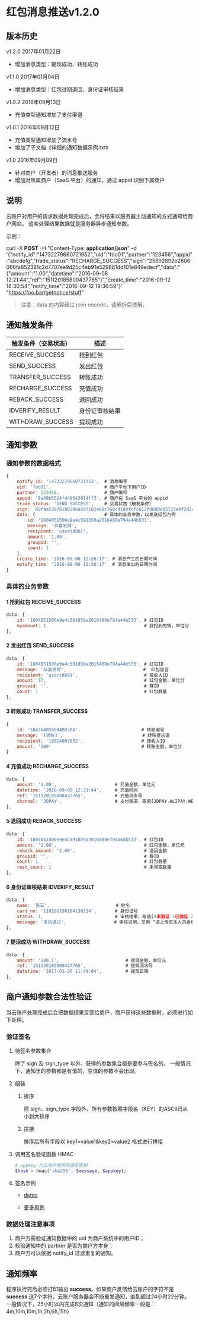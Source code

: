 # 红包消息推送v1.2.0

## 版本历史

v1.2.0 2017年01月22日

* 增加消息类型：提现成功、转账成功
 
v1.1.0 2017年01月04日

* 增加消息类型：红包过期退回、身份证审核结果

v1.0.2 2016年09月13日

* 充值类型通知增加了支付渠道

v1.0.1 2016年09月12日

* 充值类型通知增加了流水号
* 增加了子文档《详细的通知数据示例.txt》

v1.0 2016年09月09日

* 针对商户（开发者）的消息推送服务
* 增加对所属商户（SaaS 平台）的通知，通过 appid 识别下属商户

## 说明

云账户对用户的请求数据处理完成后，会将结果以服务器主动通知的方式通知给商户网站。
这些处理结果数据就是服务器异步通知参数。

示例：

curl -X __POST__ -H "Content-Type: __application/json__" -d '{"notify_id":"14732279660721952","uid":"foo01","partner":"123456","appid":"abcdefg","trade_status":"RECHARGE_SUCCESS","sign":"25892892e2806066fa852381c2d7707ee9d25c4eb91e529881dd101e849edecf","data":"{\"amount\":\"1.00\",\"datetime\":\"2016-09-08 12:21:44\",\"ref\":\"151120185800437765\"}","create_time":"2016-09-12 18:30:54","notify_time":"2016-09-12 19:36:59"}' "https://foo.bar/getnotice/stuff"

> 注意：data 的内容经过 json encode，请解析后使用。


## 通知触发条件

|触发条件（交易状态）|描述|
|-----------------|------------|
|RECEIVE_SUCCESS  |抢到红包     |
|SEND_SUCCESS     |发出红包     |
|TRANSFER_SUCCESS |转账成功     |
|RECHARGE_SUCCESS |充值成功     |
|REBACK_SUCCESS   |退回成功     |
|IDVERIFY_RESULT  |身份证审核结果|
|WITHDRAW_SUCCESS |提现成功     |

## 通知参数

### 通知参数的数据格式

```js
{
    notify_id: '14732279660721953',  # 消息编号
    uid: 'foo01',                    # 商户平台下用户ID
    partner: 123456,                 # 商户编号
    appid: '8a48b5514fd49643014ff3', # 商户在 SaaS 平台的 appid
    trade_status: 'SEND_SUCCESS',    # 交易状态（触发条件）
    sign: '86faa539781bb20ba5d7182e00c760cd1dbfcfc612fd800e05727e0f2d2c875c',
    data: {                          # 具体的业务参数，以发送红包为例
        id: '1604051506e9e4c591859a2016488e794a44b533',
        message: '恭喜发财',                            
        recipient: 'userid001',                        
        amount: '1.00',                                
        groupid: '',                                   
        count: 1                                       
    },
    create_time: '2016-09-06 12:26:17', # 消息产生的日期时间
    notify_time: '2016-09-06 15:26:17'  # 消息发出的日期时间
}
```
### 具体的业务参数

#### 1 抢到红包 RECEIVE_SUCCESS

```js
data: {
    id: '1604051506e9e4c591859a2016488e794a44b533', # 红包ID
    myamount: 1                                     # 我抢到的钱，单位分
},
```

#### 2 发出红包 SEND_SUCCESS

```js
data: {
    id: '1604051506e9e4c591859a2016488e794a44b533', # 红包ID
    message: '恭喜发财',                             #  红包留言
    recipient: 'userid001',                         # 接收人ID
    amount: 17,                                     # 红包金额，单位分
    groupid: '',                                    # 群ID
    count: 1                                        # 红包数量
},
```

#### 3 转账成功 TRANSFER_SUCCESS

```js
{
    id: '50436485609488384',                       # 转账编号
    message: '[转账]',                              # 转账提示语
    recipient: '18614067032',                      # 接收人ID
    amount: '100'                                  # 转账金额，单位分
}
```

#### 4 充值成功 RECHARGE_SUCCESS

```js
data: {
    amount: '1.00',                      # 充值金额，单位元
    datetime: '2016-09-08 12:21:44',     # 充值时间
    ref: '151120185800437765',           # 充值流水号         
    channel: 'JDPAY',                    # 支付渠道，取值[JDPAY,ALIPAY,WECHAT]
},
```

#### 5 退回成功 REBACK_SUCCESS

```js
data: {
    id: '1604051506e9e4c591859a2016488e794a44b533', # 红包ID
    amount: '1.00',                                 # 红包金额，单位元
    reback_amount: '1.00',                          # 退回金额
    groupid: '',                                    # 群ID
    count: 1                                        # 红包数量
    rest_count: 1                                   # 未领取数量
},
```

#### 6 身份证审核结果 IDVERIFY_RESULT

```js
data: {
    name: '张三',                         # 姓名
    card_no: '110101198104130234',       # 身份证号
    status: 1,                           # 审核结果，取值[0未验证 1已验证 2验证失败 3审核中]
    message: '审核通过',                  # 审核说明，举例 “请上传您本人的身份证照片”
},
```

#### 7 提现成功 WITHDRAW_SUCCESS

```js
data: {
    amount: '100.1',                         # 提现金额，单位元
    ref: '151120185800437765',               # 提现流水号       
    datetime: '2017-01-20 11:49:04',         # 提现日期
},
```

## 商户通知参数合法性验证

当云账户处理完成后会把数据结果反馈给商户，商户获得这些数据时，必须进行如下处理。

### 验证签名

1. 待签名参数集合
    
    除了 sign 及 sign_type 以外，获得的参数集合都是要参与签名的。
    一般情况下，通知里的参数都是有值的，空值的参数不会出现。

1. 组装
    1. 排序

        除 sign、sign_type 字段外，所有参数按照字段名（KEY）的ASCII码从小到大排序
        
    2. 拼接

        排序后所有字段以 key1=value1&key2=value2 格式进行拼接
        
1. 调用签名验证函数 HMAC

    ```php
    # appkey 为云账户提供的通讯密钥
    $hash = hmac('sha256', $message, $appkey);
    ```
    
1. 签名示例

    * [demo](./sign_demo.php)
    
    * [更多用例](./详细的通知数据示例.txt)

### 数据处理注意事项

1. 商户方需验证通知数据中的 uid 为商户系统中的用户ID；
1. 校验通知中的 partner 是否为商户方本身；
1. 商户方可以依据 notify_id 过滤重复的通知。

## 通知频率

程序执行完后必须打印输出 __success__。如果商户反馈给云账户的字符不是 __success__ 这7个字符，云账户服务器会不断重发通知，直到超过24小时22分钟。
一般情况下，25小时以内完成8次通知（通知的间隔频率一般是：4m,10m,10m,1h,2h,6h,15h）

